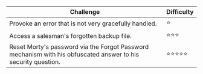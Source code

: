 | Challenge	 | Difficulty| 
| ---- | ---- |
|Provoke an error that is not very gracefully handled.|	:star:|
|Access a salesman's forgotten backup file.	|:star::star::star:|
|Reset Morty's password via the Forgot Password mechanism with his obfuscated answer to his security question.|	:star::star::star::star::star:|

